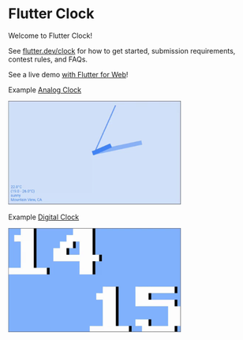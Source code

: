 # Flutter Clock

Welcome to Flutter Clock!

See [flutter.dev/clock](https://flutter.dev/clock) for how to get started, submission requirements, contest rules, and FAQs.

See a live demo [with Flutter for Web](https://maryx.github.io/flutter_clock)!

Example [Analog Clock](analog_clock)

<img src='analog_clock/analog.gif' width='350'>

Example [Digital Clock](digital_clock)

<img src='digital_clock/digital.gif' width='350'>
